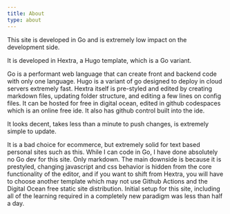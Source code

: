 ```yaml
---
title: About
type: about
---
```


This site is developed in Go and is extremely low impact on the development side.

It is developed in Hextra, a Hugo template, which is a Go variant. 

Go is a performant web language that can create front and backend code with only one language. Hugo is a variant of go designed to deploy in cloud servers extremely fast. Hextra itself is pre-styled and edited by creating markdown files, updating folder structure, and editing a few lines on config files. It can be hosted for free in digital ocean, edited in github codespaces which is an online free ide. It also has github control built into the ide.

It looks decent, takes less than a minute to push changes, is extremely simple to update.

It is a bad choice for ecommerce, but extremely solid for text based personal sites such as this. While I can code in Go, I have done absolutely no Go dev for this site. Only markdown. The main downside is because it is prestyled, changing javascript and css behavior is hidden from the core functionality of the editor, and if you want to shift from Hextra, you will have to choose another template which may not use Github Actions and the Digital Ocean free static site distribution. Initial setup for this site, including all of the learning required in a completely new paradigm was less than half a day.